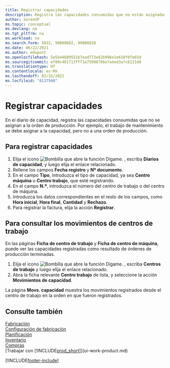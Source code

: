 ```yaml
---
title: Registrar capacidades
description: Registra las capacidades consumidas que no están asignadas a la orden de producción en el diario de capacidad y visualiza las capacidades registradas en la página de asientos del libro mayor de capacidad.
author: SorenGP
ms.topic: conceptual
ms.devlang: na
ms.tgt_pltfrm: na
ms.workload: na
ms.search.form: 5832, 99000802, 99000820
ms.date: 06/22/2021
ms.author: edupont
ms.openlocfilehash: 5a5b44609551b7ead773e82b996e1e610f0fe65d
ms.sourcegitcommit: ef80c461713fff1a75998766e7a4ed3a7c6121d0
ms.translationtype: HT
ms.contentlocale: es-MX
ms.lasthandoff: 02/15/2022
ms.locfileid: "8137560"
---
```

# <a name="post-capacities"></a>Registrar capacidades
En el diario de capacidad, registra las capacidades consumidas que no se asignan a la orden de producción. Por ejemplo, el trabajo de mantenimiento se debe asignar a la capacidad, pero no a una orden de producción.  

## <a name="to-post-capacities"></a>Para registrar capacidades  
1.  Elija el icono ![Bombilla que abre la función Dígame.](media/ui-search/search_small.png "Dígame qué desea hacer") , escriba **Diarios de capacidad**, y luego elija el enlace relacionado.  
2.  Rellene los campos **Fecha registro** y **Nº documento**.  
3.  En el campo **Tipo**, introduzca el tipo de capacidad, ya sea **Centro máquina** o **Centro trabajo**, que esté registrando.  
4.  En el campo **N.º**, introduzca el número del centro de trabajo o del centro de máquina.  
5.  Introduzca los datos correspondientes en el resto de los campos, como **Hora inicial**, **Hora final**, **Cantidad** y **Rechazo**.  
6.  Para registrar la factura, elija la acción **Registrar**.  

## <a name="to-view-work-center-ledger-entries"></a>Para consultar los movimientos de centros de trabajo  
En las páginas **Ficha de centro de trabajo** y **Ficha de centro de máquina**, puede ver las capacidades registradas como resultado de órdenes de producción terminadas.    
1.  Elija el icono ![Bombilla que abre la función Dígame.](media/ui-search/search_small.png "Dígame qué desea hacer") , escriba **Centros de trabajo** y luego elija el enlace relacionado.  
2.  Abra la ficha relevante **Centro trabajo** de lista, y seleccione la acción **Movimientos de capacidad**.  

La página **Movs. capacidad** muestra los movimientos registrados desde el centro de trabajo en la orden en que fueron registrados.   

## <a name="see-also"></a>Consulte también  
[Fabricación](production-manage-manufacturing.md)    
[Configuración de fabricación](production-configure-production-processes.md)  
[Planificación](production-planning.md)      
[Inventario](inventory-manage-inventory.md)  
[Compras](purchasing-manage-purchasing.md)  
[Trabajar con [!INCLUDE[prod_short](includes/prod_short.md)]](ui-work-product.md)


[!INCLUDE[footer-include](includes/footer-banner.md)]
